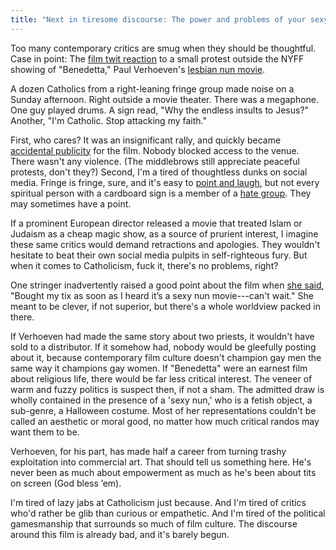 ```yaml
---
title: "Next in tiresome discourse: The power and problems of your sexy nun movie"
---
```

Too many contemporary critics are smug when they should be thoughtful. Case in point: The [film twit reaction](https://twitter.com/search?q=benedetta%20protest&src=typed_query) to a small protest outside the NYFF showing of "Benedetta," Paul Verhoeven's [lesbian nun movie](https://www.youtube.com/results?search_query=verhoeven+benedetta+trailer).

A dozen Catholics from a right-leaning fringe group made noise on a Sunday afternoon. Right outside a movie theater. There was a megaphone. One guy played drums. A sign read, "Why the endless insults to Jesus?" Another, "I'm Catholic. Stop attacking my faith."

First, who cares? It was an insignificant rally, and quickly became [accidental publicity](https://twitter.com/TheNYFF/status/1442193742396465155) for the film. Nobody blocked access to the venue. There wasn't any violence. (The middlebrows still appreciate peaceful protests, don't they?) Second, I'm a tired of thoughtless dunks on social media. Fringe is fringe, sure, and it's easy to [point and laugh](https://twitter.com/TomiLaffly/status/1442202169386536961), but not every spiritual person with a cardboard sign is a member of a [hate group](https://en.wikipedia.org/wiki/American_Society_for_the_Defense_of_Tradition,_Family_and_Property). They may sometimes have a point.

If a prominent European director released a movie that treated Islam or Judaism as a cheap magic show, as a source of prurient interest, I imagine these same critics would demand retractions and apologies. They wouldn't hesitate to beat their own social media pulpits in self-righteous fury. But when it comes to Catholicism, fuck it, there's no problems, right?

One stringer inadvertently raised a good point about the film when [she said](https://twitter.com/TomiLaffly/status/1442198523198337025), "Bought my tix as soon as I heard it’s a sexy nun movie---can't wait." She meant to be clever, if not superior, but there's a whole worldview packed in there.

If Verhoeven had made the same story about two priests, it wouldn't have sold to a distributor. If it somehow had, nobody would be gleefully posting about it, because contemporary film culture doesn't champion gay men the same way it champions gay women. If "Benedetta" were an earnest film about religious life, there would be far less critical interest. The veneer of warm and fuzzy politics is suspect then, if not a sham. The admitted draw is wholly contained in the presence of a 'sexy nun,' who is a fetish object, a sub-genre, a Halloween costume. Most of her representations couldn't be called an aesthetic or moral good, no matter how much critical randos may want them to be.

Verhoeven, for his part, has made half a career from turning trashy exploitation into commercial art. That should tell us something here. He's never been as much about empowerment as much as he's been about tits on screen (God bless &rsquo;em).

I'm tired of lazy jabs at Catholicism just because. And I'm tired of critics who'd rather be glib than curious or empathetic. And I'm tired of the political gamesmanship that surrounds so much of film culture. The discourse around this film is already bad, and it's barely begun.
